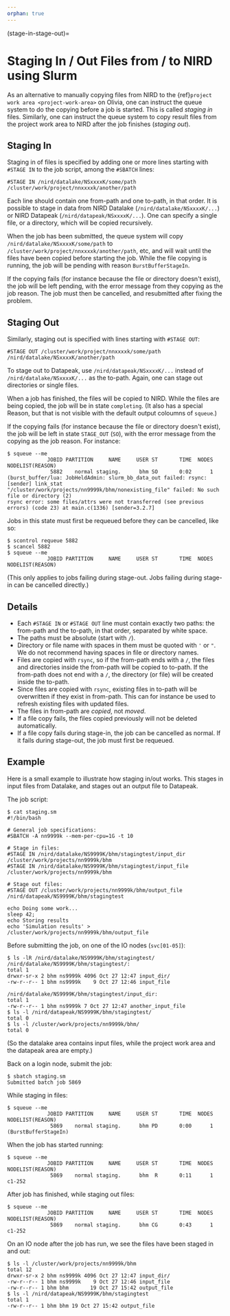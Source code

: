 ```yaml
---
orphan: true
---
```


(stage-in-stage-out)=

# Staging In / Out Files from / to NIRD using Slurm

As an alternative to manually copying files from NIRD to the
{ref}`project work area <project-work-area>` on Olivia, one can
instruct the queue system to do the copying before a job is started.
This is called *staging in* files.  Similarly, one can instruct the
queue system to copy result files from the project work area to NIRD
after the job finishes (*staging out*).


## Staging In

Staging in of files is specified by adding one or more lines starting with `#STAGE
IN` to the job script, among the `#SBATCH` lines:
```
#STAGE IN /nird/datalake/NSxxxxK/some/path /cluster/work/project/nnxxxxk/another/path
```
Each line should contain one from-path and one to-path, in that order.
It is possible to stage in data from NIRD Datalake
(`/nird/datalake/NSxxxxK/...`) or NIRD Datapeak
(`/nird/datapeak/NSxxxxK/...`).  One can specify a single file, or a
directory, which will be copied recursively.

When the job has been submitted, the queue system will copy
`/nird/datalake/NSxxxxK/some/path` to
`/cluster/work/project/nnxxxxk/another/path`, etc, and will wait until
the files have been copied before starting the job.  While the file
copying is running, the job will be pending with reason
`BurstBufferStageIn`.

If the copying fails (for instance because the file or directory
doesn't exist), the job will be left pending, with the error message
from they copying as the job reason.  The job must then be cancelled,
and resubmitted after fixing the problem.


## Staging Out

Similarly, staging out is specified with lines starting with `#STAGE
OUT`:
```
#STAGE OUT /cluster/work/project/nnxxxxk/some/path /nird/datalake/NSxxxxK/another/path
```
To stage out to Datapeak, use `/nird/datapeak/NSxxxxK/...` instead of
`/nird/datalake/NSxxxxK/...` as the to-path.  Again, one can stage out
directories or single files.

When a job has finished, the files will be copied to NIRD.  While the
files are being copied, the job will be in state `completing`.  (It
also has a special Reason, but that is not visible with the default
output coloumns of `squeue`.)

If the copying fails (for instance because the file or directory
doesn't exist), the job will be left in state `STAGE_OUT` (`SO`), with
the error message from the copying as the job reason.  For instance:
```
$ squeue --me
             JOBID PARTITION     NAME     USER ST       TIME  NODES NODELIST(REASON)
              5882    normal staging.      bhm SO       0:02      1 (burst_buffer/lua: JobHeldAdmin: slurm_bb_data_out failed: rsync: [sender] link_stat "/cluster/work/projects/nn9999k/bhm/nonexisting_file" failed: No such file or directory (2)
rsync error: some files/attrs were not transferred (see previous errors) (code 23) at main.c(1336) [sender=3.2.7]
```

Jobs in this state must first be requeued before they can be
cancelled, like so:
```
$ scontrol requeue 5882
$ scancel 5882
$ squeue --me
             JOBID PARTITION     NAME     USER ST       TIME  NODES NODELIST(REASON)
```
(This only applies to jobs failing during stage-out.  Jobs failing
during stage-in can be cancelled directly.)


## Details

- Each `#STAGE IN` or `#STAGE OUT` line must contain exactly two
  paths: the from-path and the to-path, in that order, separated by
  white space.
- The paths must be absolute (start with `/`).
- Directory or file name with spaces in them must be quoted with `'`
  or `"`.  We do not recommend having spaces in file or directory
  names.
- Files are copied with `rsync`, so if the from-path ends with a `/`,
  the files and directories inside the from-path will be copied to
  to-path.  If the from-path does not end with a `/`, the directory
  (or file) will be created inside the to-path.
- Since files are copied with `rsync`, existing files in to-path will
  be overwritten if they exist in from-path.  This can for instance be
  used to refresh existing files with updated files.
- The files in from-path are *copied*, not *moved*.
- If a file copy fails, the files copied previously will not be
  deleted automatically.
- If a file copy fails during stage-in, the job can be cancelled as
  normal.  If it fails during stage-out, the job must first be
  requeued.


## Example

Here is a small example to illustrate how staging in/out works.  This
stages in input files from Datalake, and stages out an output file to
Datapeak.

The job script:
```
$ cat staging.sm
#!/bin/bash

# General job specifications:
#SBATCH -A nn9999k --mem-per-cpu=1G -t 10

# Stage in files:
#STAGE IN /nird/datalake/NS9999K/bhm/stagingtest/input_dir /cluster/work/projects/nn9999k/bhm
#STAGE IN /nird/datalake/NS9999K/bhm/stagingtest/input_file /cluster/work/projects/nn9999k/bhm

# Stage out files:
#STAGE OUT /cluster/work/projects/nn9999k/bhm/output_file /nird/datapeak/NS9999K/bhm/stagingtest

echo Doing some work...
sleep 42;
echo Storing results
echo 'Simulation results' > /cluster/work/projects/nn9999k/bhm/output_file
```

Before submitting the job, on one of the IO nodes (`svc[01-05]`):
```
$ ls -lR /nird/datalake/NS9999K/bhm/stagingtest/
/nird/datalake/NS9999K/bhm/stagingtest/:
total 1
drwxr-sr-x 2 bhm ns9999k 4096 Oct 27 12:47 input_dir/
-rw-r--r-- 1 bhm ns9999k    9 Oct 27 12:46 input_file

/nird/datalake/NS9999K/bhm/stagingtest/input_dir:
total 1
-rw-r--r-- 1 bhm ns9999k 7 Oct 27 12:47 another_input_file
$ ls -l /nird/datapeak/NS9999K/bhm/stagingtest/
total 0
$ ls -l /cluster/work/projects/nn9999k/bhm/
total 0
```
(So the datalake area contains input files, while the project work
area and the datapeak area are empty.)

Back on a login node, submit the job:
```
$ sbatch staging.sm
Submitted batch job 5869
```

While staging in files:
```
$ squeue --me
             JOBID PARTITION     NAME     USER ST       TIME  NODES NODELIST(REASON)
              5869    normal staging.      bhm PD       0:00      1 (BurstBufferStageIn)
```

When the job has started running:
```
$ squeue --me
             JOBID PARTITION     NAME     USER ST       TIME  NODES NODELIST(REASON)
              5869    normal staging.      bhm  R       0:11      1 c1-252
```

After job has finished, while staging out files:
```
$ squeue --me
             JOBID PARTITION     NAME     USER ST       TIME  NODES NODELIST(REASON)
              5869    normal staging.      bhm CG       0:43      1 c1-252
```

On an IO node after the job has run, we see the files have been staged
in and out:
```
$ ls -l /cluster/work/projects/nn9999k/bhm
total 12
drwxr-sr-x 2 bhm ns9999k 4096 Oct 27 12:47 input_dir/
-rw-r--r-- 1 bhm ns9999k    9 Oct 27 12:46 input_file
-rw-r--r-- 1 bhm bhm       19 Oct 27 15:42 output_file
$ ls -l /nird/datapeak/NS9999K/bhm/stagingtest
total 1
-rw-r--r-- 1 bhm bhm 19 Oct 27 15:42 output_file
```
